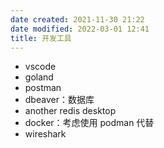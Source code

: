 ```yaml
---
date created: 2021-11-30 21:22
date modified: 2022-03-01 12:41
title: 开发工具
---
```

- vscode
- goland
- postman
- dbeaver：数据库
- another redis desktop
- docker：考虑使用 podman 代替
- wireshark